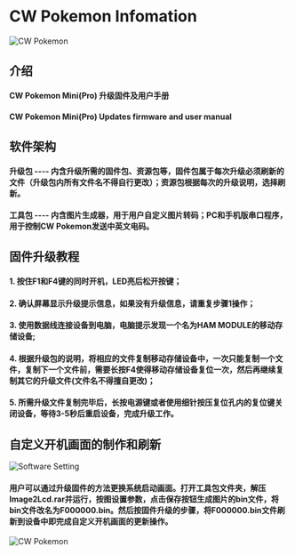 # CW Pokemon Infomation
![CW Pokemon](https://images.gitee.com/uploads/images/2021/0623/160208_6206ada7_8042044.jpeg "APP启动画面2.jpg")
## 介绍
#### CW Pokemon Mini(Pro) 升级固件及用户手册
#### CW Pokemon Mini(Pro) Updates firmware and user manual

## 软件架构
#### 升级包 ---- 内含升级所需的固件包、资源包等，固件包属于每次升级必须刷新的文件（升级包内所有文件名不得自行更改）；资源包根据每次的升级说明，选择刷新。

#### 工具包 ---- 内含图片生成器，用于用户自定义图片转码；PC和手机版串口程序，用于控制CW Pokemon发送中英文电码。


## 固件升级教程
#### 1.  按住F1和F4键的同时开机，LED亮后松开按键；
#### 2.  确认屏幕显示升级提示信息，如果没有升级信息，请重复步骤1操作；
#### 3.  使用数据线连接设备到电脑，电脑提示发现一个名为HAM MODULE的移动存储设备;
#### 4.  根据升级包的说明，将相应的文件复制移动存储设备中，一次只能复制一个文件，复制下一个文件前，需要长按F4使得移动存储设备复位一次，然后再继续复制其它的升级文件(文件名不得擅自更改)；
#### 5.  所需升级文件复制完毕后，长按电源键或者使用细针按压复位孔内的复位键关闭设备，等待3-5秒后重启设备，完成升级工作。


## 自定义开机画面的制作和刷新
![Software Setting](https://images.gitee.com/uploads/images/2021/0623/152311_eb572a02_8042044.png "QQ截图20210623152233.png")
####     用户可以通过升级固件的方法更换系统启动画面。打开工具包文件夹，解压Image2Lcd.rar并运行，按图设置参数，点击保存按钮生成图片的bin文件，将bin文件改名为F000000.bin。然后按固件升级的步骤，将F000000.bin文件刷新到设备中即完成自定义开机画面的更新操作。


![CW Pokemon](https://images.gitee.com/uploads/images/2021/0623/202226_72916e0c_8042044.jpeg "icon.jpg")
